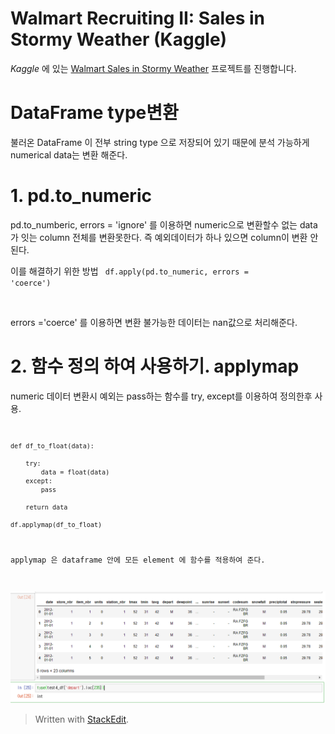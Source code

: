 ﻿#  Walmart Recruiting II: Sales in Stormy Weather (Kaggle)
*Kaggle* 에 있는  [Walmart Sales in Stormy Weather](https://www.kaggle.com/c/walmart-recruiting-sales-in-stormy-weather) 프로젝트를 진행합니다.

# DataFrame type변환

불러온 DataFrame 이 전부 string type 으로 저장되어 있기 때문에
분석 가능하게 numerical data는 변환 해준다.

# 1. pd.to_numeric

pd.to_numberic, errors = 'ignore' 를 이용하면 numeric으로 변환할수 없는 data가 잇는 column 전체를 변환못한다.
즉 예외데이터가 하나 있으면 column이 변환 안된다.

이를 해결하기 위한 방법
<code>
df.apply(pd.to_numeric, errors = 'coerce')

</code>

errors ='coerce' 를 이용하면 변환 불가능한 데이터는 nan값으로 처리해준다.


# 2.  함수 정의 하여 사용하기. applymap

numeric 데이터 변환시 예외는 pass하는 함수를 try, except를 이용하여 정의한후 사용.
<code>

	def df_to_float(data):
    
	    try:
	        data = float(data)
	    except:
	        pass
    
	    return data
	
	df.applymap(df_to_float)

applymap 은 dataframe 안에 모든 element 에 함수를 적용하여 준다.


</code>

![](c/../capture/type.PNG)

> Written with [StackEdit](https://stackedit.io/).
